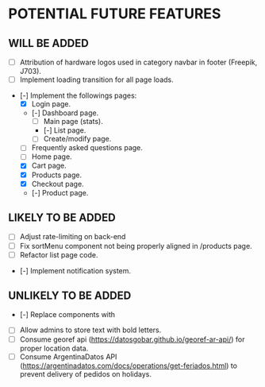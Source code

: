 # POTENTIAL FUTURE FEATURES

## WILL BE ADDED
- [ ] Attribution of hardware logos used in category navbar in footer (Freepik, J703).
- [ ] Implement loading transition for all page loads.
- [-] Implement the followings pages:
  + [x] Login page.
  + [-] Dashboard page.
    + [ ] Main page (stats).
    + [-] List page.
    + [ ] Create/modify page.
  + [ ] Frequently asked questions page.
  + [ ] Home page.
  + [x] Cart page.
  + [x] Products page.
  + [x] Checkout page.
  + [-] Product page.

## LIKELY TO BE ADDED
- [ ] Adjust rate-limiting on back-end
- [ ] Fix sortMenu component not being properly aligned in /products page.
- [ ] Refactor list page code.
- [-] Implement notification system.

## UNLIKELY TO BE ADDED
- [-] Replace <a> components with <Link>
- [ ] Allow admins to store text with bold letters.
- [ ] Consume georef api (https://datosgobar.github.io/georef-ar-api/) for proper location data.
- [ ] Consume ArgentinaDatos API (https://argentinadatos.com/docs/operations/get-feriados.html) to prevent delivery of pedidos on holidays.
